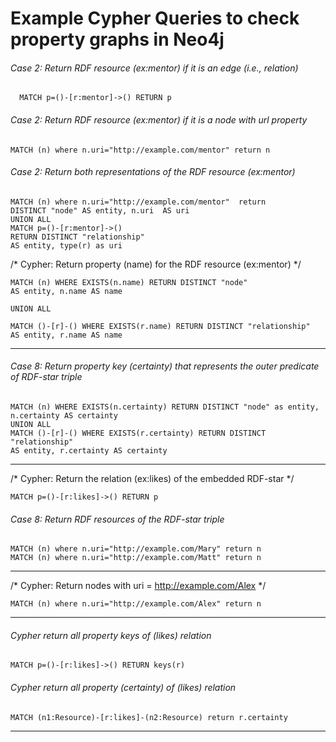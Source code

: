 # Example Cypher Queries to check property graphs in Neo4j

###### Case 2: Return RDF resource (ex:mentor) if it is an edge (i.e., relation)
```
  MATCH p=()-[r:mentor]->() RETURN p
```
###### Case 2: Return RDF resource (ex:mentor) if it is a node with url property 
```
MATCH (n) where n.uri="http://example.com/mentor" return n
```

######  Case 2: Return both representations of the RDF resource (ex:mentor)
```
MATCH (n) where n.uri="http://example.com/mentor"  return 
DISTINCT "node" AS entity, n.uri  AS uri 
UNION ALL
MATCH p=()-[r:mentor]->() 
RETURN DISTINCT "relationship" 
AS entity, type(r) as uri 
```

/* Cypher: Return property (name) for the RDF resource (ex:mentor) */

```
MATCH (n) WHERE EXISTS(n.name) RETURN DISTINCT "node" 
AS entity, n.name AS name 

UNION ALL

MATCH ()-[r]-() WHERE EXISTS(r.name) RETURN DISTINCT "relationship" 
AS entity, r.name AS name 
```
-------
###### Case 8: Return property key (certainty) that represents the outer predicate of RDF-star triple
```
MATCH (n) WHERE EXISTS(n.certainty) RETURN DISTINCT "node" as entity, 
n.certainty AS certainty 
UNION ALL 
MATCH ()-[r]-() WHERE EXISTS(r.certainty) RETURN DISTINCT "relationship" 
AS entity, r.certainty AS certainty 
```
-------
/* Cypher: Return the relation (ex:likes) of the embedded RDF-star */
```
MATCH p=()-[r:likes]->() RETURN p 
```
###### Case 8: Return RDF resources of the RDF-star triple
```
MATCH (n) where n.uri="http://example.com/Mary" return n
MATCH (n) where n.uri="http://example.com/Matt" return n
```
-------

/* Cypher: Return nodes with uri = http://example.com/Alex */
```
MATCH (n) where n.uri="http://example.com/Alex" return n
```
------
 ###### Cypher return all property keys of (likes) relation
 
 ```
 MATCH p=()-[r:likes]->() RETURN keys(r)
 ```
 
###### Cypher return all property (certainty) of (likes) relation  
 
 ```
 MATCH (n1:Resource)-[r:likes]-(n2:Resource) return r.certainty 
```
------




